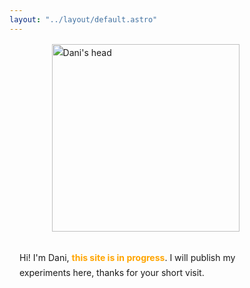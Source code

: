 ```yaml
---
layout: "../layout/default.astro"
---
```


<div class="container">

<img src="../dani.png" alt="Dani's head" width="300" />
<p>
Hi! I'm Dani, <strong>this site is in progress</strong>. I will publish my experiments here, thanks for your short visit.
</p>
</div>




<style>
	.container {
	    display: grid;
	    margin: 1rem;
	    gap: 1rem;
	    grid-template-columns: repeat(auto-fill, minmax(max(40%, 350px),1fr));
	    align-items: center;
	    line-height: 1.5rem;
	    max-width: 80%;
	}

	.container img {
		margin: auto
	}

	strong {
		color: orange
	}

</style>
